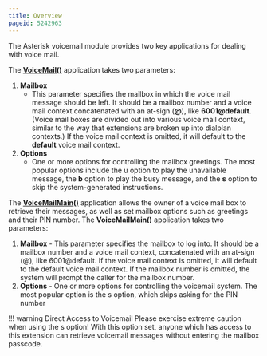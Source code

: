 ```yaml
---
title: Overview
pageid: 5242963
---
```


The Asterisk voicemail module provides two key applications for dealing with voice mail.



The **[VoiceMail()](/Latest_API/API_Documentation/Dialplan_Applications/VoiceMail)** application takes two parameters:

1. **Mailbox**
	* This parameter specifies the mailbox in which the voice mail message should be left. It should be a mailbox number and a voice mail context concatenated with an at-sign (**@**), like **6001@default**. (Voice mail boxes are divided out into various voice mail context, similar to the way that extensions are broken up into dialplan contexts.) If the voice mail context is omitted, it will default to the **default** voice mail context.
2. **Options**
	* One or more options for controlling the mailbox greetings. The most popular options include the u option to play the unavailable message, the **b** option to play the busy message, and the **s** option to skip the system-generated instructions.



The **[VoiceMailMain()](/Latest_API/API_Documentation/Dialplan_Applications/VoiceMailMain)** application allows the owner of a voice mail box to retrieve their messages, as well as set mailbox options such as greetings and their PIN number. The **VoiceMailMain()** application takes two parameters:

1. **Mailbox** - This parameter specifies the mailbox to log into. It should be a mailbox number and a voice mail context, concatenated with an at-sign (@), like 6001@default. If the voice mail context is omitted, it will default to the default voice mail context. If the mailbox number is omitted, the system will prompt the caller for the mailbox number.
2. **Options** - One or more options for controlling the voicemail system. The most popular option is the s option, which skips asking for the PIN number






!!! warning Direct Access to Voicemail
    Please exercise extreme caution when using the s option! With this option set, anyone which has access to this extension can retrieve voicemail messages without entering the mailbox passcode.

      
[//]: # (end-warning)



